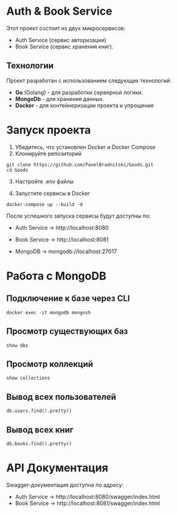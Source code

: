 # Auth & Book Service
Этот проект состоит из двух микросервисов: 
 - Auth Service (сервис авторизации)  
 - Book Service (сервис хранения книг). 
## Технологии
Проект разработан с использованием следующих технологий:

- **Go** (Golang) - для разработки серверной логики.
- **MongoDb** - для хранения данных.
- **Docker** - для контейнеризации проекта и упрощения 
# Запуск проекта 
1. Убедитесь, что установлен Docker и Docker Compose
2. Клонируйте репозиторий
```shell
git clone https://github.com/PavelBradnitski/Goods.git
cd Goods
```
3. Настройте .env файлы

4. Запустите сервисы в Docker
```shell
docker-compose up --build -d
```

После успешного запуска сервисы будут доступны по:

- Auth Service → http://localhost:8080

- Book Service → http://localhost:8081

- MongoDB → mongodb://localhost:27017

# Работа с MongoDB

## Подключение к базе через CLI
```shell
docker exec -it mongodb mongosh
```
## Просмотр существующих баз
```shell
show dbs
```
## Просмотр коллекций
```shell
show collections
```
## Вывод всех пользователей
```shell
db.users.find().pretty()
```
## Вывод всех книг
```shell
db.books.find().pretty()
```
# API Документация
Swagger-документация доступна по адресу:
- Auth Service → http://localhost:8080/swagger/index.html
- Book Service → http://localhost:8081/swagger/index.html